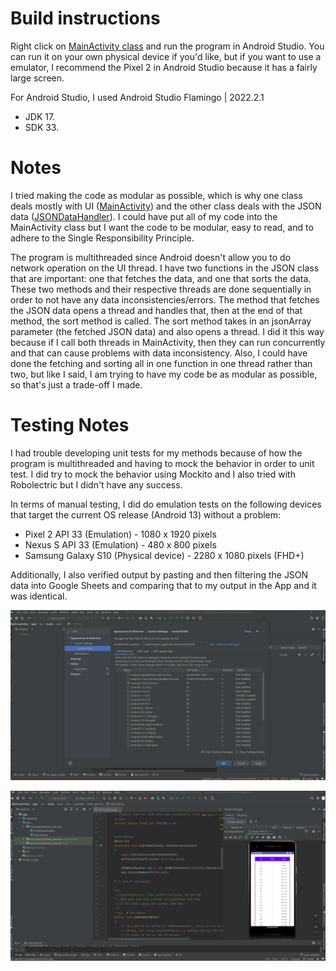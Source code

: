 # Build instructions

Right click on [MainActivity class](https://github.com/gcmaidana/fetch-exercise/blob/master/app/src/main/java/com/example/fetch_exercise/MainActivity.java) and run the program in Android Studio.
You can run it on your own physical device if you'd like, but
if you want to use a emulator, I recommend the Pixel 2 in Android Studio
because it has a fairly large screen.

For Android Studio, I used Android Studio Flamingo | 2022.2.1
- JDK 17.
- SDK 33.

# Notes

I tried making the code as modular as possible, which is why one class deals mostly with UI ([MainActivity](https://github.com/gcmaidana/fetch-exercise/blob/master/app/src/main/java/com/example/fetch_exercise/MainActivity.java)) and the other class deals with the JSON data ([JSONDataHandler](https://github.com/gcmaidana/fetch-exercise/blob/master/app/src/main/java/com/example/fetch_exercise/JSONDataHandler.java)). I could have put all of my code into the MainActivity class but I want the code to be modular, easy to read, and to adhere to the Single Responsibility Principle. 

The program is multithreaded since Android doesn't allow you to do network operation on the UI thread. I have two functions in the JSON class that are important: one that fetches the data, and one that sorts the data. These two methods and their respective threads are done sequentially in order to not have any data inconsistencies/errors. The method that fetches the JSON data opens a thread and handles that, then at the end of that method, the sort method is called. The sort method takes in an jsonArray parameter (the fetched JSON data) and also opens a thread. I did it this way because if I call both threads in MainActivity, then they can run concurrently and that can cause problems with data inconsistency. Also, I could have done the fetching and sorting all in one function in one thread rather than two, but like I said, I am trying to have my code be as modular as possible, so that's just a trade-off I made.

# Testing Notes
I had trouble developing unit tests for my methods because of how the program is multithreaded and having to mock the behavior in order to unit test. I did try to mock the behavior using Mockito and I also tried with Robolectric but I didn't have any success.


In terms of manual testing, I did do emulation tests on the following devices that target the current OS release (Android 13) without a problem:

- Pixel 2 API 33 (Emulation) - 1080 x 1920 pixels
- Nexus S API 33 (Emulation) - 480 x 800 pixels
- Samsung Galaxy S10 (Physical device) - 2280 x 1080 pixels (FHD+)

Additionally, I also verified output by pasting and then filtering the JSON data into Google Sheets and comparing that to my output in the App and it was identical.


![Screenshot1](sdkscreenshot.png)

![Screenshot2](emulator.png)
